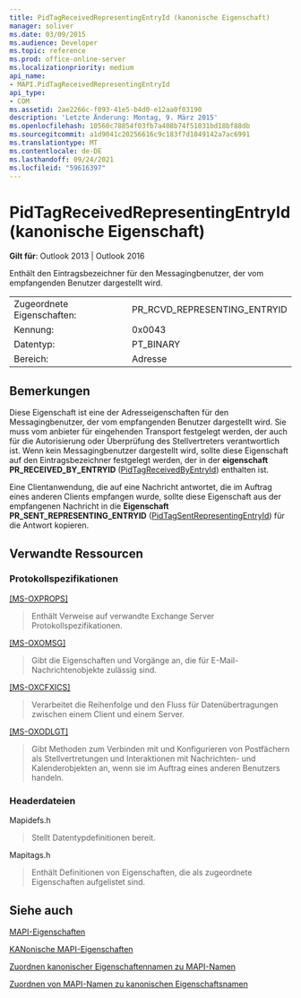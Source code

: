 ```yaml
---
title: PidTagReceivedRepresentingEntryId (kanonische Eigenschaft)
manager: soliver
ms.date: 03/09/2015
ms.audience: Developer
ms.topic: reference
ms.prod: office-online-server
ms.localizationpriority: medium
api_name:
- MAPI.PidTagReceivedRepresentingEntryId
api_type:
- COM
ms.assetid: 2ae2266c-f093-41e5-b4d0-e12aa0f03190
description: 'Letzte Änderung: Montag, 9. März 2015'
ms.openlocfilehash: 10560c78854f03fb7a408b74f51031bd18bf88db
ms.sourcegitcommit: a1d9041c20256616c9c183f7d1049142a7ac6991
ms.translationtype: MT
ms.contentlocale: de-DE
ms.lasthandoff: 09/24/2021
ms.locfileid: "59616397"
---
```

# <a name="pidtagreceivedrepresentingentryid-canonical-property"></a>PidTagReceivedRepresentingEntryId (kanonische Eigenschaft)

  
  
**Gilt für**: Outlook 2013 | Outlook 2016 
  
Enthält den Eintragsbezeichner für den Messagingbenutzer, der vom empfangenden Benutzer dargestellt wird.
  
|||
|:-----|:-----|
|Zugeordnete Eigenschaften:  <br/> |PR_RCVD_REPRESENTING_ENTRYID  <br/> |
|Kennung:  <br/> |0x0043  <br/> |
|Datentyp:  <br/> |PT_BINARY  <br/> |
|Bereich:  <br/> |Adresse  <br/> |
   
## <a name="remarks"></a>Bemerkungen

Diese Eigenschaft ist eine der Adresseigenschaften für den Messagingbenutzer, der vom empfangenden Benutzer dargestellt wird. Sie muss vom anbieter für eingehenden Transport festgelegt werden, der auch für die Autorisierung oder Überprüfung des Stellvertreters verantwortlich ist. Wenn kein Messagingbenutzer dargestellt wird, sollte diese Eigenschaft auf den Eintragsbezeichner festgelegt werden, der in der **eigenschaft PR_RECEIVED_BY_ENTRYID** ([PidTagReceivedByEntryId](pidtagreceivedbyentryid-canonical-property.md)) enthalten ist.
  
Eine Clientanwendung, die auf eine Nachricht antwortet, die im Auftrag eines anderen Clients empfangen wurde, sollte diese Eigenschaft aus der empfangenen Nachricht in die **Eigenschaft PR_SENT_REPRESENTING_ENTRYID** ([PidTagSentRepresentingEntryId](pidtagsentrepresentingentryid-canonical-property.md)) für die Antwort kopieren.
  
## <a name="related-resources"></a>Verwandte Ressourcen

### <a name="protocol-specifications"></a>Protokollspezifikationen

[[MS-OXPROPS]](https://msdn.microsoft.com/library/f6ab1613-aefe-447d-a49c-18217230b148%28Office.15%29.aspx)
  
> Enthält Verweise auf verwandte Exchange Server Protokollspezifikationen.
    
[[MS-OXOMSG]](https://msdn.microsoft.com/library/daa9120f-f325-4afb-a738-28f91049ab3c%28Office.15%29.aspx)
  
> Gibt die Eigenschaften und Vorgänge an, die für E-Mail-Nachrichtenobjekte zulässig sind.
    
[[MS-OXCFXICS]](https://msdn.microsoft.com/library/b9752f3d-d50d-44b8-9e6b-608a117c8532%28Office.15%29.aspx)
  
> Verarbeitet die Reihenfolge und den Fluss für Datenübertragungen zwischen einem Client und einem Server.
    
[[MS-OXODLGT]](https://msdn.microsoft.com/library/01a89b11-9c43-4c40-b147-8f6a1ef5a44f%28Office.15%29.aspx)
  
> Gibt Methoden zum Verbinden mit und Konfigurieren von Postfächern als Stellvertretungen und Interaktionen mit Nachrichten- und Kalenderobjekten an, wenn sie im Auftrag eines anderen Benutzers handeln.
    
### <a name="header-files"></a>Headerdateien

Mapidefs.h
  
> Stellt Datentypdefinitionen bereit.
    
Mapitags.h
  
> Enthält Definitionen von Eigenschaften, die als zugeordnete Eigenschaften aufgelistet sind.
    
## <a name="see-also"></a>Siehe auch



[MAPI-Eigenschaften](mapi-properties.md)
  
[KANonische MAPI-Eigenschaften](mapi-canonical-properties.md)
  
[Zuordnen kanonischer Eigenschaftennamen zu MAPI-Namen](mapping-canonical-property-names-to-mapi-names.md)
  
[Zuordnen von MAPI-Namen zu kanonischen Eigenschaftsnamen](mapping-mapi-names-to-canonical-property-names.md)

